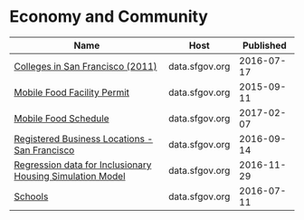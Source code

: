 # Economy and Community

Name | Host | Published
---- | ---- | ---------
[Colleges in San Francisco (2011)](../datasets/8r3f-pc6a.md) | data.sfgov.org | 2016-07-17
[Mobile Food Facility Permit](../datasets/rqzj-sfat.md) | data.sfgov.org | 2015-09-11
[Mobile Food Schedule](../datasets/jjew-r69b.md) | data.sfgov.org | 2017-02-07
[Registered Business Locations - San Francisco](../datasets/g8m3-pdis.md) | data.sfgov.org | 2016-09-14
[Regression data for Inclusionary Housing Simulation Model](../datasets/vcwn-f2xk.md) | data.sfgov.org | 2016-11-29
[Schools](../datasets/tpp3-epx2.md) | data.sfgov.org | 2016-07-11

